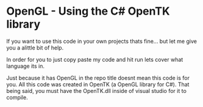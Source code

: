 OpenGL - Using the C# OpenTK library
======
If you want to use this code in your own projects thats fine... but let me give you a alittle bit of help.

In order for you to just copy paste my code and hit run lets cover what language its in. 

Just because it has OpenGL in the repo title doesnt mean this code is for you. All this code was created in OpenTK (a OpenGL library for C#). That being said, you must have the OpenTK.dll inside of visual studio for it to compile.  

